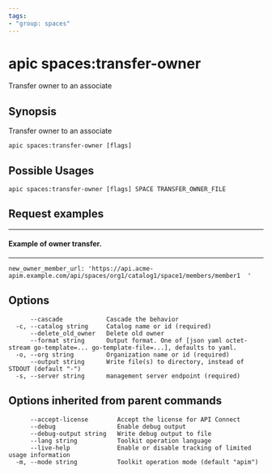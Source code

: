```yaml
---
tags:
- "group: spaces"
---
```

# apic spaces:transfer-owner

Transfer owner to an associate

## Synopsis

Transfer owner to an associate

```
apic spaces:transfer-owner [flags]
```

## Possible Usages

```
apic spaces:transfer-owner [flags] SPACE TRANSFER_OWNER_FILE
```

## Request examples

-------------------------------
#### Example of owner transfer.
-------------------------------

```
new_owner_member_url: 'https://api.acme-apim.example.com/api/spaces/org1/catalog1/space1/members/member1  '
```

## Options

```
      --cascade            Cascade the behavior
  -c, --catalog string     Catalog name or id (required)
      --delete_old_owner   Delete old owner
      --format string      Output format. One of [json yaml octet-stream go-template=... go-template-file=...], defaults to yaml.
  -o, --org string         Organization name or id (required)
      --output string      Write file(s) to directory, instead of STDOUT (default "-")
  -s, --server string      management server endpoint (required)
```

## Options inherited from parent commands

```
      --accept-license        Accept the license for API Connect
      --debug                 Enable debug output
      --debug-output string   Write debug output to file
      --lang string           Toolkit operation language
      --live-help             Enable or disable tracking of limited usage information
  -m, --mode string           Toolkit operation mode (default "apim")
```
